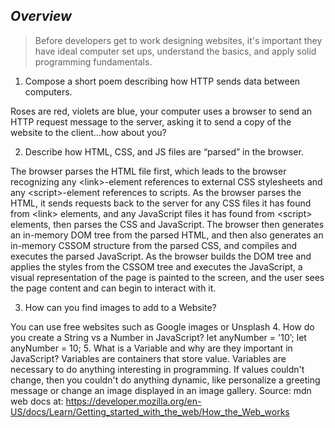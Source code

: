## ***Overview***

> Before developers get to work designing websites, it's important they have ideal computer set ups, understand the basics, and apply solid programming fundamentals.

1.	Compose a short poem describing how HTTP sends data between computers.

Roses are red, violets are blue, your computer uses a browser to send an HTTP request message to the server, asking it to send a copy of the website to the client...how about you?

2.	Describe how HTML, CSS, and JS files are “parsed” in the browser.

The browser parses the HTML file first, which leads to the browser recognizing any \<link>-element references to external CSS stylesheets and any \<script>-element references to scripts. As the browser parses the HTML, it sends requests back to the server for any CSS files it has found from \<link> elements, and any JavaScript files it has found from \<script> elements, then parses the CSS and JavaScript.  The browser then generates an in-memory DOM tree from the parsed HTML, and then also generates an in-memory CSSOM structure from the parsed CSS, and compiles and executes the parsed JavaScript.  As the browser builds the DOM tree and applies the styles from the CSSOM tree and executes the JavaScript, a visual representation of the page is painted to the screen, and the user sees the page content and can begin to interact with it.

3.	How can you find images to add to a Website? 

You can use free websites such as Google images or Unsplash
4.	How do you create a String vs a Number in JavaScript?
let anyNumber = '10’;
let anyNumber = 10;
5.	What is a Variable and why are they important in JavaScript?
Variables are containers that store value. Variables are necessary to do anything interesting in programming. If values couldn't change, then you couldn't do anything dynamic, like personalize a greeting message or change an image displayed in an image gallery.
Source: mdn web docs at: https://developer.mozilla.org/en-US/docs/Learn/Getting_started_with_the_web/How_the_Web_works 
